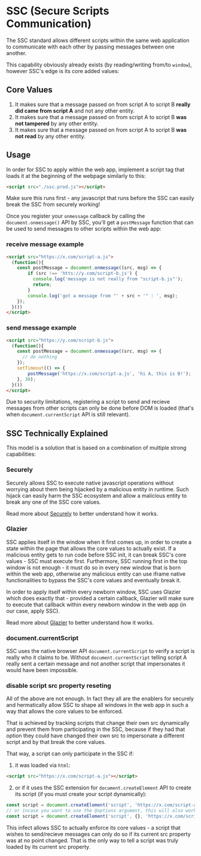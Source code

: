 # SSC (Secure Scripts Communication)

The SSC standard allows different scripts within the same web application to communicate with each other by passing messages between one another.

This capability obviously already exists (by reading/writing from/to `window`), however SSC's edge is its core added values:

## Core Values

1. It makes sure that a message passed on from script A to script B **really did came from script A** and not any other entity.
2. It makes sure that a message passed on from script A to script B **was not tampered** by any other entity.
3. It makes sure that a message passed on from script A to script B **was not read** by any other entity.

## Usage

In order for SSC to apply within the web app, implement a script tag that loads it at the beginning of the webpage similarly to this:

```html
<script src="./ssc.prod.js"></script>
```

Make sure this runs first - any javascript that runs before the SSC can easily break the SSC from securely working!

Once you register your `onmessage` callback by calling the `document.onmessage()` API by SSC, you'll get a `postMessage` function that can be used to send messages to other scripts within the web app:

### receive message example

```html
<script src="https://x.com/script-a.js">
  (function(){
    const postMessage = document.onmessage((src, msg) => {
        if (src !== 'htts://y.com/script-b.js') {
          console.log('message is not really from "script-b.js"');
          return;
        }
        console.log('got a message from "' + src + '" : ', msg);
    });
  }())
</script>
```

### send message example

```html
<script src="https://y.com/script-b.js">
  (function(){
    const postMessage = document.onmessage((src, msg) => {
      // do nothing    
    });
    setTimeout(() => {
        postMessage('https://x.com/script-a.js', 'hi A, this is B!');
    }, 30);
  }())
</script>
```

Due to security limitations, registering a script to send and recieve messages from other scripts can only be done before DOM is loaded (that's when `document.currentScript` API is still relevant).

## SSC Technically Explained

This model is a solution that is based on a combination of multiple strong capabilities:

### Securely

Securely allows SSC to execute native javascript operations without worrying about them being hijacked by a malicious entity in runtime.
Such hijack can easily harm the SSC ecosystem and allow a malicious entity to break any one of the SSC core values.

Read more about [Securely](https://github.com/weizman/securely) to better understand how it works.

### Glazier

SSC applies itself in the window when it first comes up, in order to create a state within the page that allows the core values to actually exist.
If a malicious entity gets to run code before SSC init, it can break SSC's core values - SSC must execute first.
Furthermore, SSC running first in the top window is not enough - it must do so in every new window that is born within the web app, otherwise
any malicious entity can use iframe native functionalities to bypass the SSC's core values and eventually break it.

In order to apply itself within every newborn window, SSC uses Glazier which does exactly that - provided a certain callback, Glazier will
make sure to execute that callback within every newborn window in the web app (in our case, apply SSC).

Read more about [Glazier](https://github.com/weizman/glazier) to better understand how it works.

### document.currentScript

SSC uses the native browser API `document.currentScript` to verify a script is really who it claims to be.
Without `document.currentScript` telling script A really sent a certain message and not another script that impersonates it would have been impossible.

### disable script src property reseting

All of the above are not enough. In fact they all are the enablers for securely and hermatically allow SSC to shape all windows in the web app in such a way that allows the core values to be enforced.

That is achieved by tracking scripts that change their own src dynamically and prevent them from participating in the SSC, 
because if they had that option they could have changed their own src to impersonate a different script and by that break the core values.

That way, a script can only participate in the SSC if:

1. it was loaded via `html`:

```html
<script src="https://x.com/script-a.js"></script>
```

2. or if it uses the SSC extension for `document.createElement` API to create its script (if you must create your script dynamically):

```javascript
const script = document.createElement('script', 'https://x.com/script-a.js');
// or incase you want to use the @options argument, this will also work:
const script = document.createElement('script', {}, 'https://x.com/script-a.js');
```

This infect allows SSC to actually enforce its core values - a script that wishes to send/recieve messages can only do so if its current src property was at no point changed. That is the only way to tell a script was truly loaded by its current src property.
